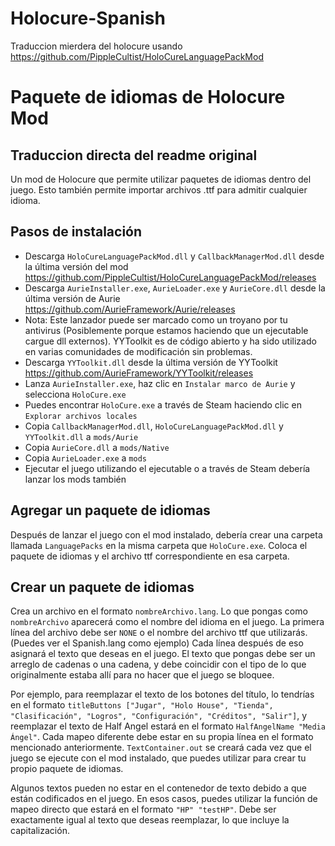 # Holocure-Spanish
Traduccion mierdera del holocure usando https://github.com/PippleCultist/HoloCureLanguagePackMod

# Paquete de idiomas de Holocure Mod
## Traduccion directa del readme original
Un mod de Holocure que permite utilizar paquetes de idiomas dentro del juego. Esto también permite importar archivos .ttf para admitir cualquier idioma.

## Pasos de instalación
- Descarga `HoloCureLanguagePackMod.dll` y `CallbackManagerMod.dll` desde la última versión del mod https://github.com/PippleCultist/HoloCureLanguagePackMod/releases
- Descarga `AurieInstaller.exe`, `AurieLoader.exe` y `AurieCore.dll` desde la última versión de Aurie https://github.com/AurieFramework/Aurie/releases
 - Nota: Este lanzador puede ser marcado como un troyano por tu antivirus (Posiblemente porque estamos haciendo que un ejecutable cargue dll externos). YYToolkit es de código abierto y ha sido utilizado en varias comunidades de modificación sin problemas.
- Descarga `YYToolkit.dll` desde la última versión de YYToolkit https://github.com/AurieFramework/YYToolkit/releases
- Lanza `AurieInstaller.exe`, haz clic en `Instalar marco de Aurie` y selecciona `HoloCure.exe`
 - Puedes encontrar `HoloCure.exe` a través de Steam haciendo clic en `Explorar archivos locales`
- Copia `CallbackManagerMod.dll`, `HoloCureLanguagePackMod.dll` y `YYToolkit.dll` a `mods/Aurie`
- Copia `AurieCore.dll` a `mods/Native`
- Copia `AurieLoader.exe` a `mods`
- Ejecutar el juego utilizando el ejecutable o a través de Steam debería lanzar los mods también

## Agregar un paquete de idiomas
Después de lanzar el juego con el mod instalado, debería crear una carpeta llamada `LanguagePacks` en la misma carpeta que `HoloCure.exe`. Coloca el paquete de idiomas y el archivo ttf correspondiente en esa carpeta.

## Crear un paquete de idiomas
Crea un archivo en el formato `nombreArchivo.lang`. Lo que pongas como `nombreArchivo` aparecerá como el nombre del idioma en el juego. La primera línea del archivo debe ser `NONE` o el nombre del archivo ttf que utilizarás. (Puedes ver el Spanish.lang como ejemplo)
Cada línea después de eso asignará el texto que deseas en el juego. El texto que pongas debe ser un arreglo de cadenas o una cadena, y debe coincidir con el tipo de lo que originalmente estaba allí para no hacer que el juego se bloquee.

Por ejemplo, para reemplazar el texto de los botones del título, lo tendrías en el formato `titleButtons ["Jugar", "Holo House", "Tienda", "Clasificación", "Logros", "Configuración", "Créditos", "Salir"]`, y reemplazar el texto de Half Angel estará en el formato `HalfAngelName "Media Ángel"`.
Cada mapeo diferente debe estar en su propia línea en el formato mencionado anteriormente. `TextContainer.out` se creará cada vez que el juego se ejecute con el mod instalado, que puedes utilizar para crear tu propio paquete de idiomas.

Algunos textos pueden no estar en el contenedor de texto debido a que están codificados en el juego. En esos casos, puedes utilizar la función de mapeo directo que estará en el formato `"HP" "testHP"`. Debe ser exactamente igual al texto que deseas reemplazar, lo que incluye la capitalización.
